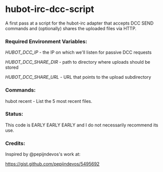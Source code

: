 hubot-irc-dcc-script
====================

A first pass at a script for the hubot-irc adapter that accepts 
DCC SEND commands and (optionally) shares the uploaded files 
via HTTP.

### Required Environment Variables:
  *HUBOT_DCC_IP*        - the IP on which we'll listen for passive DCC requests
  
  *HUBOT_DCC_SHARE_DIR* - path to directory where uploads should be stored
  
  *HUBOT_DCC_SHARE_URL* - URL that points to the upload subdirectory

### Commands:
  hubot recent - List the 5 most recent files.

### Status:
  This code is EARLY EARLY EARLY and I do not necessarily recommend its use.
  
### Credits:

  Inspired by @pepijndevos's work at:
  
  https://gist.github.com/pepijndevos/5495692
